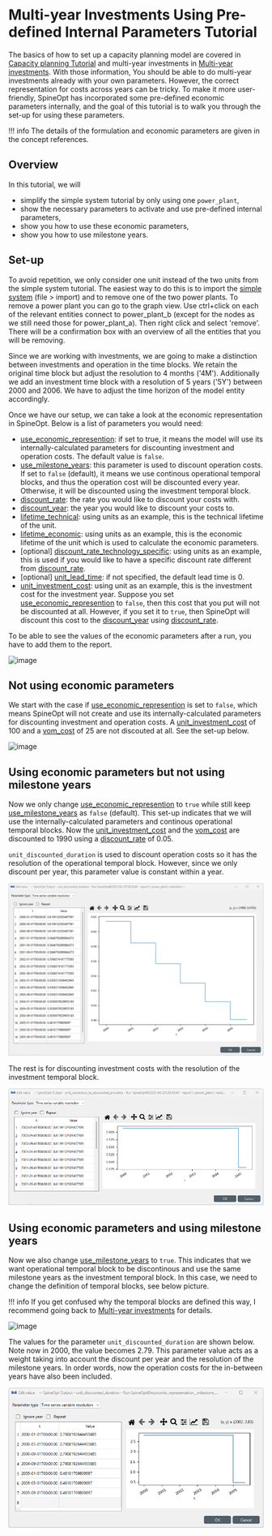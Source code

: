 # Multi-year Investments Using Pre-defined Internal Parameters Tutorial

The basics of how to set up a capacity planning model are covered in [Capacity planning Tutorial](https://spine-tools.github.io/SpineOpt.jl/latest/tutorial/capacity_planning/) and multi-year investments in [Multi-year investments](https://spine-tools.github.io/SpineOpt.jl/latest/tutorial/capacity_planning/#Multi-year-investments). With those information, You should be able to do multi-year investments already with your own parameters. However, the correct representation for costs across years can be tricky. To make it more user-friendly, SpineOpt has incorporated some pre-defined economic parameters internally, and the goal of this tutorial is to walk you through the set-up for using these parameters.

!!! info
    The details of the formulation and economic parameters are given in the concept references.

## Overview
In this tutorial, we will
- simplify the simple system tutorial by only using one `power_plant`,
- show the necessary parameters to activate and use pre-defined internal parameters,
- show you how to use these economic parameters,
- show you how to use milestone years. 

## Set-up
To avoid repetition, we only consider one unit instead of the two units from the simple system tutorial. The easiest way to do this is to import the [simple system](https://github.com/spine-tools/SpineOpt.jl/blob/master/examples/simple_system.json) (file > import) and to remove one of the two power plants. To remove a power plant you can go to the graph view. Use ctrl+click on each of the relevant entities connect to power_plant_b (except for the nodes as we still need those for power_plant_a). Then right click and select 'remove'. There will be a confirmation box with an overview of all the entities that you will be removing.

Since we are working with investments, we are going to make a distinction between investments and operation in the time blocks. We retain the original time block but adjust the resolution to 4 months ('4M'). Additionally we add an investment time block with a resolution of 5 years ('5Y') between 2000 and 2006. We have to adjust the time horizon of the model entity accordingly.

Once we have our setup, we can take a look at the economic representation in SpineOpt. Below is a list of parameters you would need:
- [use\_economic\_represention](@ref): if set to true, it means the model will use its internally-calculated parameters for discounting investment and operation costs. The default value is `false`.
- [use\_milestone\_years](@ref): this parameter is used to discount operation costs. If set to `false` (default), it means we use continous operational temporal blocks, and thus the operation cost will be discounted every year. Otherwise, it will be discounted using the investment temporal block.   
- [discount\_rate](@ref): the rate you would like to discount your costs with.
- [discount\_year](@ref): the year you would like to discount your costs to.
- [lifetime\_technical](@ref): using units as an example, this is the technical lifetime of the unit.
- [lifetime\_economic](@ref): using units as an example, this is the economic lifetime of the unit which is used to calculate the economic parameters.
- [optional] [discount\_rate\_technology\_specific](@ref): using units as an example, this is used if you would like to have a specific discount rate different from [discount\_rate](@ref).
- [optional] [unit\_lead\_time](@ref): if not specified, the default lead time is 0. 
- [unit\_investment\_cost](@ref): using unit as an example, this is the investment cost for the investment year. Suppose you set [use\_economic\_represention](@ref) to `false`, then this cost that you put will not be discounted at all. However, if you set it to `true`, then SpineOpt will discount this cost to the [discount\_year](@ref) using [discount\_rate](@ref).

To be able to see the values of the economic parameters after a run, you have to add them to the report. 

![image](figs_multi-year/report.png)

## Not using economic parameters
We start with the case if [use\_economic\_represention](@ref) is set to `false`, which means SpineOpt will not create and use its internally-calculated parameters for discounting investment and operation costs. A [unit\_investment\_cost](@ref) of 100 and a [vom\_cost](@ref) of 25 are not discouted at all. See the set-up below.

![image](figs_multi-year/use_economic_rep_false.png)

## Using economic parameters but not using milestone years
Now we only change [use\_economic\_represention](@ref) to `true` while still keep [use\_milestone\_years](@ref) as `false` (default). This set-up indicates that we will use the internally-calculated parameters and continous operational temporal blocks. Now the [unit\_investment\_cost](@ref) and the [vom\_cost](@ref) are discounted to 1990 using a [discount\_rate](@ref) of 0.05.

`unit_discounted_duration` is used to discount operation costs so it has the resolution of the operational temporal block. However, since we only discount per year, this parameter value is constant within a year.

![image](figs_multi-year/unit_discounted_duration.png)

The rest is for discounting investment costs with the resolution of the investment temporal block.

![image](figs_multi-year/unit_conversion_to_discounted_annuities.png)

## Using economic parameters and using milestone years
Now we also change [use\_milestone\_years](@ref) to `true`. This indicates that we want operational temporal block to be discontinous and use the same milestone years as the investment temporal block. In this case, we need to change the definition of temporal blocks, see below picture. 

!!! info
    If you get confused why the temporal blocks are defined this way, I recommend going back to [Multi-year investments](https://spine-tools.github.io/SpineOpt.jl/latest/tutorial/capacity_planning/#Multi-year-investments) for details.

![image](figs_multi-year/use_milestone_true.png)

The values for the parameter `unit_discounted_duration` are shown below. Note now in 2000, the value becomes 2.79. This parameter value acts as a weight taking into account the discount per year and the resolution of the milestone years. In order words, now the operation costs for the in-between years have also been included.

![image](figs_multi-year/unit_discounted_duration_milestone.png)